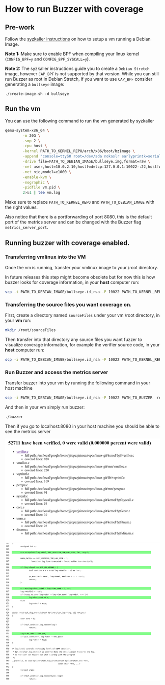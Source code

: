 # How to run Buzzer with coverage

## Pre-work

Follow the [syzkaller instructions](https://github.com/google/syzkaller/blob/master/docs/linux/setup_ubuntu-host_qemu-vm_x86-64-kernel.md) on how to setup a vm running a Debian Image.

**Note 1:** Make sure to enable BPF when compiling your linux kernel
(`CONFIG_BPF=y` and `CONFIG_BPF_SYSCALL=y`).

**Note 2:** The syzkaller instructions guide you to create a `Debian Stretch`
image, however `CAP_BPF` is not supported by that version. While you can still
run Buzzer as root in Debian Stretch, if you want to use `CAP_BPF` consider
generating a `bullseye` image: 

```
./create-image.sh -d bullseye
```

## Run the vm

You can use the following command to run the vm generated by syzkaller

```bash
qemu-system-x86_64 \
        -m 20G \
        -smp 2 \
        -cpu host \
        -kernel PATH_TO_KERNEL_REPO/arch/x86/boot/bzImage \
        -append "console=ttyS0 root=/dev/sda nokaslr earlyprintk=serial net.ifnames=0" \
        -drive file=PATH_TO_DEBIAN_IMAGE/bullseye.img,format=raw \
        -net user,host=10.0.2.10,hostfwd=tcp:127.0.0.1:10022-:22,hostfwd=tcp:0.0.0.0:8080-:8080 \
        -net nic,model=e1000 \
        -enable-kvm \
        -nographic \
        -pidfile vm.pid \
        2>&1 | tee vm.log

```

Make sure to replace `PATH_TO_KERNEL_REPO` and `PATH_TO_DEBIAN_IMAGE` with the
right values.

Also notice that there is a portforwarding of port 8080, this is the default
port of the metrics server and can be changed with the Buzzer flag
`metrics_server_port`.

## Running buzzer with coverage enabled.

### Transferring vmlinux into the VM

Once the vm is running, transfer your vmlinux image to your /root directory.

In future releases this step might become obsolete but for now this is how
buzzer looks for coverage information, in your **host** computer run:

```bash
scp -i PATH_TO_DEBIAN_IMAGE/bullseye.id_rsa -P 10022 PATH_TO_KERNEL_REPO/vmlinux root@localhost:~/
```

### Transferring the source files you want coverage on.

First, create a directory named `sourceFiles` under your vm /root directory,
in your **vm** run:

```bash
mkdir /root/sourceFiles
```

Then transfer into that directory any source files you want fuzzer to visualize
coverage information, for example the verifier source code, in your **host**
computer run:

```bash
scp -i PATH_TO_DEBIAN_IMAGE/bullseye.id_rsa -P 10022 PATH_TO_KERNEL_REPO/kernel/bpf/verifier.c  root@localhost:~/sourceFiles
```

### Run Buzzer and access the metrics server

Transfer buzzer into your vm by running the following command in your host machine

```bash
scp -i PATH_TO_DEBIAN_IMAGE/bullseye.id_rsa -P 10022 PATH_TO_BUZZER  root@localhost:~/
```

And then in your vm simply run buzzer:

```bash
./buzzer
```

Then if you go to localhost:8080 in your host machine you should be able to
see the metrics server

![MetricsCollectionView](MetricsCollection.png)
![CoverageView](coverage.png)
